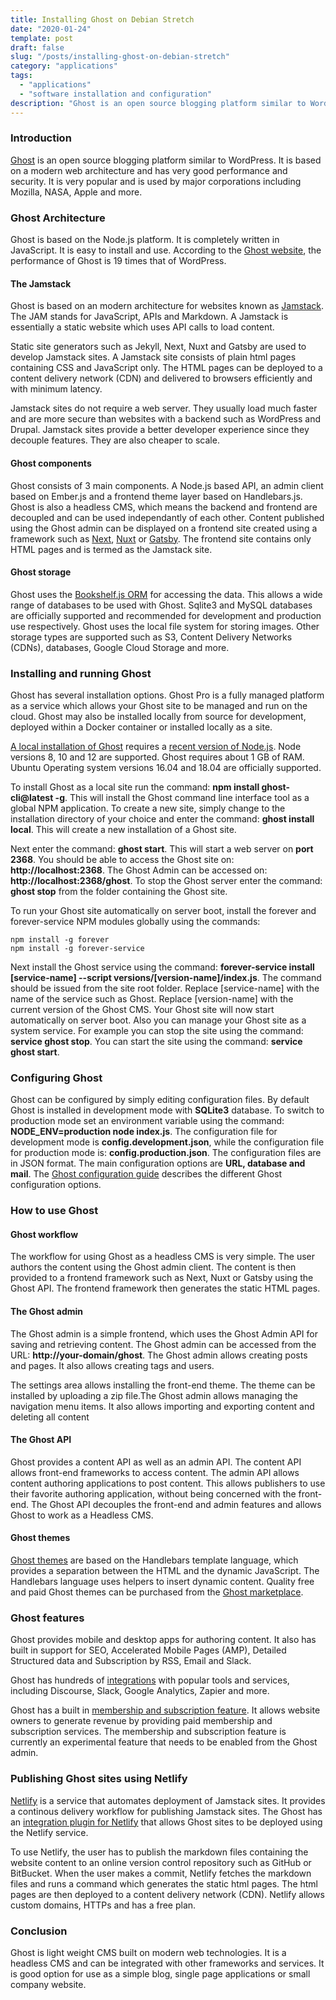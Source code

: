 ```yaml
---
title: Installing Ghost on Debian Stretch
date: "2020-01-24"
template: post
draft: false
slug: "/posts/installing-ghost-on-debian-stretch"
category: "applications"
tags:
  - "applications"
  - "software installation and configuration"
description: "Ghost is an open source blogging platform similar to WordPress. It is based on a modern web architecture and has very good performance and security. It is very popular and is used by major corporations including Mozilla, NASA, Apple and more."
---
```


### Introduction
[Ghost](https://en.wikipedia.org/wiki/Ghost_(blogging_platform)) is an open source blogging platform similar to WordPress. It is based on a modern web architecture and has very good performance and security. It is very popular and is used by major corporations including Mozilla, NASA, Apple and more.

### Ghost Architecture
Ghost is based on the Node.js platform. It is completely written in JavaScript. It is easy to install and use. According to the [Ghost website](https://ghost.org/), the performance of Ghost is 19 times that of WordPress.

#### The Jamstack
Ghost is based on an modern architecture for websites known as [Jamstack](https://jamstack.org/). The JAM stands for JavaScript, APIs and Markdown. A Jamstack is essentially a static website which uses API calls to load content.

Static site generators such as Jekyll, Next, Nuxt and Gatsby are used to develop Jamstack sites. A Jamstack site consists of plain html pages containing CSS and JavaScript only. The HTML pages can be deployed to a content delivery network (CDN) and delivered to browsers efficiently and with minimum latency.

Jamstack sites do not require a web server. They usually load much faster and are more secure than websites with a backend such as WordPress and Drupal. Jamstack sites provide a better developer experience since they decouple features. They are also cheaper to scale.

#### Ghost components
Ghost consists of 3 main components. A Node.js based API, an admin client based on Ember.js and a frontend theme layer based on Handlebars.js. Ghost is also a headless CMS, which means the backend and frontend are decoupled and can be used independantly of each other. Content published using the Ghost admin can be displayed on a frontend site created using a framework such as [Next](https://nextjs.org/), [Nuxt](https://nuxtjs.org/) or [Gatsby](https://www.gatsbyjs.org/). The frontend site contains only HTML pages and is termed as the Jamstack site.

#### Ghost storage
Ghost uses the [Bookshelf.js ORM](http://bookshelfjs.org/) for accessing the data. This allows a wide range of databases to be used with Ghost. Sqlite3 and MySQL databases are officially supported and recommended for development and production use respectively. Ghost uses the local file system for storing images. Other storage types are supported such as S3, Content Delivery Networks (CDNs), databases, Google Cloud Storage and more.

### Installing and running Ghost
Ghost has several installation options. Ghost Pro is a fully managed platform as a service which allows your Ghost site to be managed and run on the cloud. Ghost may also be installed locally from source for development, deployed within a Docker container or installed locally as a site.

[A local installation of Ghost](https://ghost.org/docs/install/local/) requires a [recent version of Node.js](https://ghost.org/faq/node-versions/). Node versions 8, 10 and 12 are supported. Ghost requires about 1 GB of RAM. Ubuntu Operating system versions 16.04 and 18.04 are officially supported.

To install Ghost as a local site run the command: **npm install ghost-cli@latest -g**. This will install the Ghost command line interface tool as a global NPM application. To create a new site, simply change to the installation directory of your choice and enter the command: **ghost install local**. This will create a new installation of a Ghost site.

Next enter the command: **ghost start**. This will start a web server on **port 2368**. You should be able to access the Ghost site on: **http://localhost:2368**. The Ghost Admin can be accessed on: **http://localhost:2368/ghost**. To stop the Ghost server enter the command: **ghost stop** from the folder containing the Ghost site.

To run your Ghost site automatically on server boot, install the forever and forever-service NPM modules globally using the commands:

```
npm install -g forever
npm install -g forever-service
```

Next install the Ghost service using the command: **forever-service install [service-name] --script versions/[version-name]/index.js**. The command should be issued from the site root folder. Replace [service-name] with the name of the service such as Ghost. Replace [version-name] with the current version of the Ghost CMS. Your Ghost site will now start automatically on server boot. Also you can manage your Ghost site as a system service. For example you can stop the site using the command: **service ghost stop**. You can start the site using the command: **service ghost start**.

### Configuring Ghost
Ghost can be configured by simply editing configuration files. By default Ghost is installed in development mode with **SQLite3** database. To switch to production mode set an environment variable using the command: **NODE_ENV=production node index.js**. The configuration file for development mode is **config.development.json**, while the configuration file for production mode is: **config.production.json**. The configuration files are in JSON format. The main configuration options are **URL, database and mail**. The [Ghost configuration guide](https://ghost.org/docs/concepts/config/) describes the different Ghost configuration options.

### How to use Ghost

#### Ghost workflow
The workflow for using Ghost as a headless CMS is very simple. The user authors the content using the Ghost admin client. The content is then provided to a frontend framework such as Next, Nuxt or Gatsby using the Ghost API. The frontend framework then generates the static HTML pages.

#### The Ghost admin
The Ghost admin is a simple frontend, which uses the Ghost Admin API for saving and retrieving content. The Ghost admin can be accessed from the URL: **http://your-domain/ghost**. The Ghost admin allows creating posts and pages. It also allows creating tags and users.

The settings area allows installing the front-end theme. The theme can be installed by uploading a zip file.The Ghost admin allows managing the navigation menu items. It also allows importing and exporting content and deleting all content

#### The Ghost API
Ghost provides a content API as well as an admin API. The content API allows front-end frameworks to access content. The admin API allows content authoring applications to post content. This allows publishers to use their favorite authoring application, without being concerned with the front-end. The Ghost API decouples the front-end and admin features and allows Ghost to work as a Headless CMS.

#### Ghost themes
[Ghost themes](https://ghost.org/docs/api/v3/handlebars-themes/) are based on the Handlebars template language, which provides a separation between the HTML and the dynamic JavaScript. The Handlebars language uses helpers to insert dynamic content. Quality free and paid Ghost themes can be purchased from the [Ghost marketplace](https://ghost.org/marketplace/).

### Ghost features
Ghost provides mobile and desktop apps for authoring content. It also has built in support for SEO, Accelerated Mobile Pages (AMP), Detailed Structured data and Subscription by RSS, Email and Slack.

Ghost has hundreds of [integrations](https://ghost.org/integrations/) with popular tools and services, including Discourse, Slack, Google Analytics, Zapier and more.

Ghost has a built in [membership and subscription feature](https://ghost.org/members/). It allows website owners to generate revenue by providing paid membership and subscription services. The membership and subscription feature is currently an experimental feature that needs to be enabled from the Ghost admin.

### Publishing Ghost sites using Netlify
[Netlify](https://www.netlify.com/) is a service that automates deployment of Jamstack sites. It provides a continous delivery workflow for publishing Jamstack sites. The Ghost has an [integration plugin for Netlify](https://ghost.org/integrations/netlify/) that allows Ghost sites to be deployed using the Netlify service.

To use Netlify, the user has to publish the markdown files containing the website content to an online version control repository such as GitHub or BitBucket. When the user makes a commit, Netlify fetches the markdown files and runs a command which generates the static html pages. The html pages are then deployed to a content delivery network (CDN). Netlify allows custom domains, HTTPs and has a free plan.

### Conclusion
Ghost is light weight CMS built on modern web technologies. It is a headless CMS and can be integrated with other frameworks and services. It is good option for use as a simple blog, single page applications or small company website.
